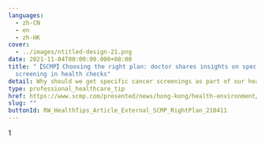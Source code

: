 ```yaml
---
languages:
  - zh-CN
  - en
  - zh-HK
cover:
  - ../images/ntitled-design-21.png
date: 2021-11-04T00:00:00.000+08:00
title: "【SCMP】Choosing the right plan: doctor shares insights on specific cancer
  screening in health checks"
detail: Why should we get specific cancer screenings as part of our health checks?
type: professional_healthcare_tip
href: https://www.scmp.com/presented/news/hong-kong/health-environment/topics/cancer-screenings/article/3106575/choosing-right
slug: ""
buttonId: RW_HealthTips_Article_External_SCMP_RightPlan_210411
---
```

1﻿